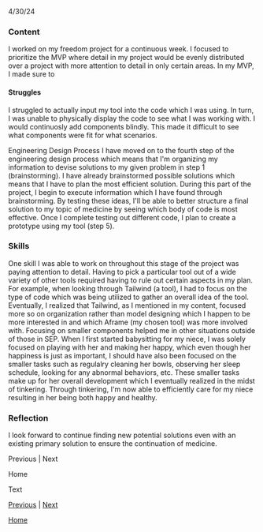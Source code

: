 4/30/24

### Content

I worked on my freedom project for a continuous week. I focused to prioritize the MVP where detail in my project would be evenly distributed over a project with more attention to detail in only certain areas. In my MVP, I made sure to  

#### Struggles
I struggled to actually input my tool into the code which I was using. In turn, I was unable to physically display the code to see what I was working with. I would continuosly add components blindly. This made it difficult to see what components were fit for what scenarios.

   <script src="https://aframe.io/releases/1.5.0/aframe.min.js"></script>
Engineering Design Process
I have moved on to the fourth step of the engineering design process which means that I'm organizing my information to devise solutions to my given problem in step 1 (brainstorming). I have already brainstormed possible solutions which means that I have to plan the most efficient solution. During this part of the project, I begin to execute information which I have found through brainstorming. By testing these ideas, I'll be able to better structure a final solution to my topic of medicine by seeing which body of code is most effective. Once I complete testing out different code, I plan to create a prototype using my tool (step 5).

### Skills

One skill I was able to work on throughout this stage of the project was paying attention to detail. Having to pick a particular tool out of a wide variety of other tools required having to rule out certain aspects in my plan. For example, when looking through Tailwind (a tool), I had to focus on the type of code which was being utilized to gather an overall idea of the tool. Eventually, I realized that Tailwind, as I mentioned in my content, focused more so on organization rather than model designing which I happen to be more interested in and which Aframe (my chosen tool) was more involved with. Focusing on smaller components helped me in other situations outside of those in SEP. When I first started babysitting for my niece, I was solely focused on playing with her and making her happy, which even though her happiness is just as important, I should have also been focused on the smaller tasks such as regulalry cleaning her bowls, observing her sleep schedule, looking for any abnormal behaviors, etc. These smaller tasks make up for her overall development which I eventually realized in the midst of tinkering. Through tinkering, I'm now able to efficiently care for my niece resulting in her being both happy and healthy.

### Reflection
I look forward to continue finding new potential solutions even with an existing primary solution to ensure the continuation of medicine.

Previous | Next

Home

Text

[Previous](entry05.md) | [Next](entry07.md)

[Home](../README.md)
